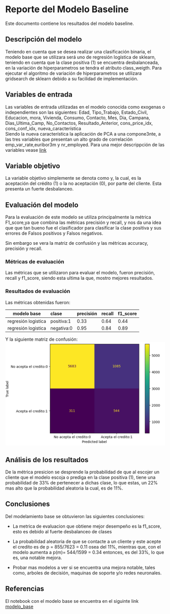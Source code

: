 # Reporte del Modelo Baseline

Este documento contiene los resultados del modelo baseline.

## Descripción del modelo

Teniendo en cuenta que se desea realizar una clasificación binaria, el modelo base que se utilizara será uno de regresión logística de sklearn, teniendo en cuenta que la clase positiva (1) se encuentra desbalanceada, en la variación de hiperparametros se tendra el atributo class_weigth. Para ejecutar el algoritmo de variación de hiperparametros se utilizara gridsearch de sklearn debido a su facilidad de implementación.    

## Variables de entrada

Las variables de entrada utilizadas en el modelo conocida como exogenas o independientes son las siguientes:
Edad, Tipo_Trabajo, Estado_Civil, Educacion, mora, Vivienda, Consumo, Contacto, Mes, Dia, Campana, Dias_Ultima_Camp, No_Contactos, Resultado_Anterior, cons_price_idx, cons_conf_idx, nueva_característica 	
Siendo la nueva característica la aplicación de PCA a una compone3nte, a las tres variables que presentan un alto grado de correlación emp_var_rate,euribor3m y nr_employed. Para una mejor descrippción de las variables vease [link](https://github.com/Leomorya/-MLDS6project/blob/master/docs/data/data_dictionary.md)


## Variable objetivo

La variable objetivo simplemente se denota como y, la cual, es la aceptación del crédito (1) o la no aceptación (0), por parte del cliente. Esta presenta un fuerte desbalanceo.

## Evaluación del modelo

Para la evaluación de este modelo se utiliza principalmente la métrica F1_score,ya que combina las métricas precisión y recall, y nos da una idea que que tan bueno fue el clasificador para clasificar la clase positiva y sus errores de Falsos positivos y Falsos negativos.

Sin embargo se vera la matriz de confusión y las métricas accuracy, precisión y recall.

### Métricas de evaluación

Las métricas que se utilizaron para evaluar el modelo, fueron  precisión, recall y f1_score, siendo esta ultima la que, mostro mejores resultados. 

### Resultados de evaluación
Las métricas obtenidas fueron:

|modelo base|clase|precisión|recall|f1_score|
|:---:|:---|:---|:---|:---|
|regresión logistica|positiva:1|0.33|0.64|0.44|
|regresión logistica|negativa:0|0.95|0.84|0.89| 

Y la siguiente matriz de confusión: 
![tcga_example](imagenes/matriz_confusion_modelbase.png)

## Análisis de los resultados
De la métrica presicion se desprende la probabilidad de que al escojer un cliente que el modelo escoja o prediga en la clase positiva (1), tiene una probabilidad de 33% de pertenecer a dichas clase, lo que estas, un 22% mas alto que la probabilidad aleatoria la cual, es de 11%.  


## Conclusiones

Del modelamiento base se obtuvieron las siguientes conclusiones:

* La metrica de evaluacion que obtiene mejor desempeño es la f1_score, esto es debido al fuerte desbalanceo de clases

* La probabilidad aleatoria de que se contacte a un cliente y este acepte el credito es de p = 855/7623 = 0.11 osea del 11%, mientras que, con el modelo aumenta a p(m)= 544/1599 = 0.34 entonces, es del 33%, lo que es, una notable mejora.

* Probar mas modelos a ver si se encuentra una mejora notable, tales como, arboles de decisión, maquinas de soporte y/o redes neuronales. 
## Referencias

El notebook con el modelo base se encuentra en el siguinte link [modelo_base](https://github.com/Leomorya/-MLDS6project/blob/entrega_tres/scripts/training/modelo_linea_base.ipynb) 
